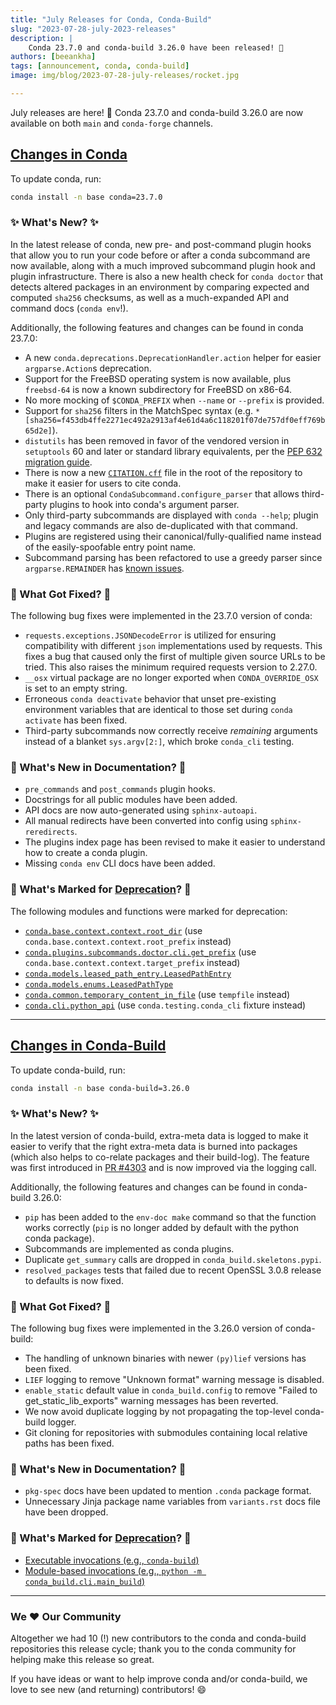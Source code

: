 ```yaml
---
title: "July Releases for Conda, Conda-Build"
slug: "2023-07-28-july-2023-releases"
description: |
    Conda 23.7.0 and conda-build 3.26.0 have been released! 🎉
authors: [beeankha]
tags: [announcement, conda, conda-build]
image: img/blog/2023-07-28-july-releases/rocket.jpg

---
```


July releases are here! 🎊 Conda 23.7.0 and conda-build 3.26.0 are now available on both `main` and `conda-forge` channels.


## [Changes in Conda](https://github.com/conda/conda/releases/tag/23.7.0)

To update conda, run:
```bash
conda install -n base conda=23.7.0
```

### ✨ What's New? ✨

In the latest release of conda, new pre- and post-command plugin hooks that allow you to run your code before or after a conda subcommand are now available, along with a much improved subcommand plugin hook and plugin infrastructure. There is also a new health check for `conda doctor` that detects altered packages in an environment by comparing expected and computed `sha256` checksums, as well as a much-expanded API and command docs (`conda env`!).

<!-- truncate -->

Additionally, the following features and changes can be found in conda 23.7.0:

* A new `conda.deprecations.DeprecationHandler.action` helper for easier `argparse.Action`s deprecation.
* Support for the FreeBSD operating system is now available, plus `freebsd-64` is now a known subdirectory for FreeBSD on x86-64.
* No more mocking of `$CONDA_PREFIX` when `--name` or `--prefix` is provided.
* Support for `sha256` filters in the MatchSpec syntax (e.g. `*[sha256=f453db4ffe2271ec492a2913af4e61d4a6c118201f07de757df0eff769b65d2e]`).
* `distutils` has been removed in favor of the vendored version in `setuptools` 60 and later or standard library equivalents, per the [PEP 632 migration guide](https://peps.python.org/pep-0632/#migration-advice).
* There is now a new [`CITATION.cff`](https://github.com/conda/conda/blob/main/CITATION.cff) file in the root of the repository to make it easier for users to cite conda.
* There is an optional `CondaSubcommand.configure_parser` that allows third-party plugins to hook into conda's argument parser.
* Only third-party subcommands are displayed with `conda --help`; plugin and legacy commands are also de-duplicated with that command.
* Plugins are registered using their canonical/fully-qualified name instead of the easily-spoofable entry point name.
* Subcommand parsing has been refactored to use a greedy parser since `argparse.REMAINDER` has [known issues](https://github.com/python/cpython/issues/61252).


### 🔧 What Got Fixed? 🔧

The following bug fixes were implemented in the 23.7.0 version of conda:

* `requests.exceptions.JSONDecodeError` is utilized for ensuring compatibility with different `json` implementations used by requests. This fixes a bug that caused only the first of multiple given source URLs to be tried. This also raises the minimum required requests version to 2.27.0.
* `__osx` virtual package are no longer exported when `CONDA_OVERRIDE_OSX` is set to an empty string.
* Erroneous `conda deactivate` behavior that unset pre-existing environment variables that are identical to those set during `conda activate` has been fixed.
* Third-party subcommands now correctly receive _remaining_ arguments instead of a blanket `sys.argv[2:]`, which broke `conda_cli` testing.


### 📄 What's New in Documentation? 📄

* `pre_commands` and `post_commands` plugin hooks.
* Docstrings for all public modules have been added.
* API docs are now auto-generated using `sphinx-autoapi`.
* All manual redirects have been converted into config using `sphinx-reredirects`.
* The plugins index page has been revised to make it easier to understand how to create a conda plugin.
* Missing `conda env` CLI docs have been added.


### 🌅 What's Marked for [Deprecation](https://github.com/conda-incubator/ceps/blob/main/cep-9.md)? 🌅

The following modules and functions were marked for deprecation:

* [`conda.base.context.context.root_dir`](https://github.com/conda/conda/pull/12701) (use `conda.base.context.context.root_prefix` instead)
* [`conda.plugins.subcommands.doctor.cli.get_prefix`](https://github.com/conda/conda/pull/12725) (use `conda.base.context.context.target_prefix` instead)
* [`conda.models.leased_path_entry.LeasedPathEntry`](https://github.com/conda/conda/pull/12735)
* [`conda.models.enums.LeasedPathType`](https://github.com/conda/conda/pull/12735)
* [`conda.common.temporary_content_in_file`](https://github.com/conda/conda/pull/12795) (use `tempfile` instead)
* [`conda.cli.python_api`](https://github.com/conda/conda/pull/12796) (use `conda.testing.conda_cli` fixture instead)


* * *

## [Changes in Conda-Build](https://github.com/conda/conda-build/releases/tag/3.26.0)

To update conda-build, run:
```bash
conda install -n base conda-build=3.26.0
```

### ✨ What's New? ✨

In the latest version of conda-build, extra-meta data is logged to make it easier to verify that the right extra-meta data is burned into packages (which also helps to co-relate packages and their build-log). The feature was first introduced in [PR #4303](https://github.com/conda/conda-build/pull/4303) and is now improved via the logging call.

Additionally, the following features and changes can be found in conda-build 3.26.0:

* `pip` has been added to the `env-doc make` command so that the function works correctly (`pip` is no longer added by default with the python conda package).
* Subcommands are implemented as conda plugins.
* Duplicate `get_summary` calls are dropped in `conda_build.skeletons.pypi`.
* `resolved_packages` tests that failed due to recent OpenSSL 3.0.8 release to defaults is now fixed.


### 🔧 What Got Fixed? 🔧

The following bug fixes were implemented in the 3.26.0 version of conda-build:

* The handling of unknown binaries with newer `(py)lief` versions has been fixed.
* `LIEF` logging to remove "Unknown format" warning message is disabled.
* `enable_static` default value in `conda_build.config` to remove "Failed to get_static_lib_exports" warning messages has been reverted.
* We now avoid duplicate logging by not propagating the top-level conda-build logger.
* Git cloning for repositories with submodules containing local relative paths has been fixed.


### 📄 What's New in Documentation? 📄

* `pkg-spec` docs have been updated to mention `.conda` package format.
* Unnecessary Jinja package name variables from `variants.rst` docs file have been dropped.


### 🌅 What's Marked for [Deprecation](https://github.com/conda-incubator/ceps/blob/main/cep-9.md)? 🌅

* [Executable invocations (e.g., `conda-build`)](https://github.com/conda/conda-build/pull/4921)
* [Module-based invocations (e.g., `python -m conda_build.cli.main_build`)](https://github.com/conda/conda-build/pull/4921)


* * * 

### We ❤️ Our Community

Altogether we had 10 (!) new contributors to the conda and conda-build repositories this release cycle; thank you to the conda community for helping make this release so great.

If you have ideas or want to help improve conda and/or conda-build, we love to see new (and returning) contributors! 😄
